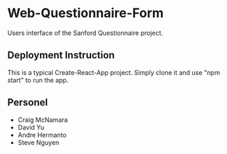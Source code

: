# Web-Questionnaire-Form

Users interface of the Sanford Questionnaire project.


## Deployment Instruction

This is a typical Create-React-App project. Simply clone it and use "npm start" to run the app.


## Personel
- Craig McNamara
- David Yu
- Andre Hermanto
- Steve Nguyen